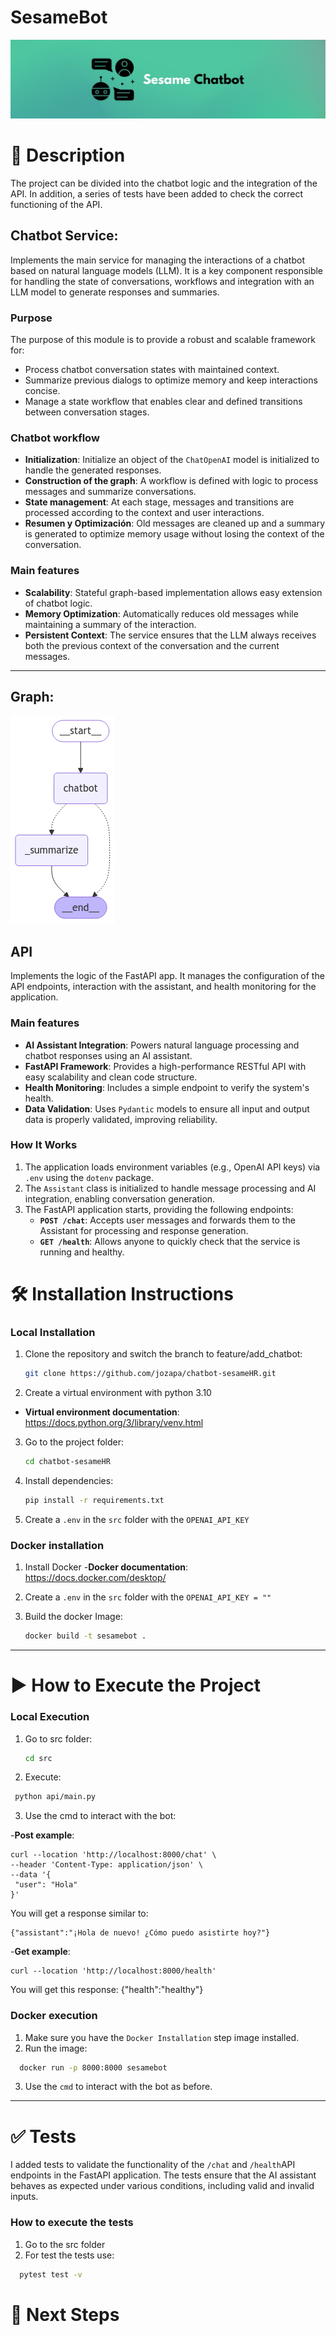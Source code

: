 # **SesameBot**  
![Banner](src/assets/SesameChatbot.jpg)

# 📖 **Description**  
The project can be divided into the chatbot logic and the integration of the API. In addition, a series of tests have been added to check the correct functioning of the API.

## Chatbot Service:
Implements the main service for managing the interactions of a chatbot based on natural language models (LLM). It is a key component responsible for handling the state of conversations, workflows and integration with an LLM model to generate responses and summaries.

### Purpose
The purpose of this module is to provide a robust and scalable framework for:
- Process chatbot conversation states with maintained context.
- Summarize previous dialogs to optimize memory and keep interactions concise.
- Manage a state workflow that enables clear and defined transitions between conversation stages.

### Chatbot workflow
- **Initialization**:
   Initialize an object of the `ChatOpenAI` model is initialized to handle the generated responses.
- **Construction of the graph**:
   A workflow is defined with logic to process messages and summarize conversations.
- **State management**:
   At each stage, messages and transitions are processed according to the context and user interactions.
- **Resumen y Optimización**:
   Old messages are cleaned up and a summary is generated to optimize memory usage without losing the context of the conversation.

### Main features
- **Scalability**: Stateful graph-based implementation allows easy extension of chatbot logic.
- **Memory Optimization**: Automatically reduces old messages while maintaining a summary of the interaction.
- **Persistent Context**: The service ensures that the LLM always receives both the previous context of the conversation and the current messages.
---

## Graph:
![Banner](src/assets/graph.png)

## API
Implements the logic of the FastAPI app. It manages the configuration of the API endpoints, interaction with the assistant, and health monitoring for the application.

### **Main features**

- **AI Assistant Integration**: Powers natural language processing and chatbot responses using an AI assistant.
- **FastAPI Framework**: Provides a high-performance RESTful API with easy scalability and clean code structure.
- **Health Monitoring**: Includes a simple endpoint to verify the system's health.
- **Data Validation**: Uses `Pydantic` models to ensure all input and output data is properly validated, improving reliability.

### **How It Works**

1. The application loads environment variables (e.g., OpenAI API keys) via `.env` using the `dotenv` package.
2. The `Assistant` class is initialized to handle message processing and AI integration, enabling conversation generation.
3. The FastAPI application starts, providing the following endpoints:
   - **`POST /chat`**: Accepts user messages and forwards them to the Assistant for processing and response generation.
   - **`GET /health`**: Allows anyone to quickly check that the service is running and healthy.


# 🛠️ Installation Instructions  

### **Local Installation**
1. Clone the repository and switch the branch to feature/add_chatbot:  
   ```bash
   git clone https://github.com/jozapa/chatbot-sesameHR.git
   ```
2. Create a virtual environment with python 3.10 
- **Virtual environment documentation**: https://docs.python.org/3/library/venv.html

3. Go to the project folder:
   ```bash
   cd chatbot-sesameHR
   ```
4. Install dependencies:  
   ```bash
   pip install -r requirements.txt
   ```
5. Create a `.env` in the `src` folder with the `OPENAI_API_KEY`

### **Docker installation**
1. Install Docker
-**Docker documentation**: https://docs.docker.com/desktop/

2. Create a `.env` in the `src` folder with the `OPENAI_API_KEY = "" `

2. Build the docker Image:  
   ```bash
   docker build -t sesamebot .
   ```
---

# ▶️ **How to Execute the Project**  

### **Local Execution**
1. Go to src folder:  
   ```bash
   cd src
   ```
2. Execute:
  ```bash
   python api/main.py
  ```
3. Use the cmd to interact with the bot:

-**Post example**:
   ```cURL
   curl --location 'http://localhost:8000/chat' \
--header 'Content-Type: application/json' \
--data '{
    "user": "Hola"
}'
   ```
You will get a response similar to:
```cURL
{"assistant":"¡Hola de nuevo! ¿Cómo puedo asistirte hoy?"}
```
-**Get example**:
   ```cURL
curl --location 'http://localhost:8000/health' 
   ```
You will get this response:
{"health":"healthy"}
### **Docker execution**
1.  Make sure you have the `Docker Installation` step image installed.
2.  Run the image:
```bash
  docker run -p 8000:8000 sesamebot
   ``` 
3. Use the `cmd` to interact with the bot as before.
---

# ✅ **Tests**
I added tests to validate the functionality of the `/chat` and `/health`API endpoints in the FastAPI application. The tests ensure that the AI assistant behaves as expected under various conditions, including valid and invalid inputs.

### **How to execute the tests**
1. Go to the src folder
2. For test the tests use:
```bash
  pytest test -v
   ``` 
# 🚀 **Next Steps**  



